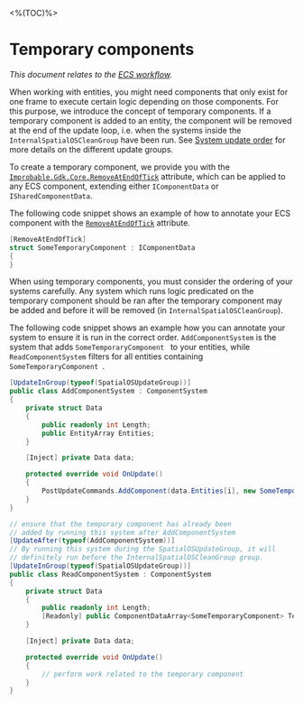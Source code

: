 <%(TOC)%>

# Temporary components

_This document relates to the [ECS workflow]({{urlRoot}}/reference/workflows/overview)._

When working with entities, you might need components that only exist for one frame to execute certain logic depending on those components. For this purpose, we introduce the concept of temporary components. If a temporary component is added to an entity, the component will be removed at the end of the update loop, i.e. when the systems inside the `InternalSpatialOSCleanGroup` have been run. See [System update order]({{urlRoot}}/reference/workflows/ecs/system-update-order) for more details on the different update groups.

To create a temporary component, we provide you with the [`Improbable.Gdk.Core.RemoveAtEndOfTick`]({{urlRoot}}/api/core/remove-at-end-of-tick-attribute) attribute, which can be applied to any ECS component, extending either `IComponentData` or `ISharedComponentData`.

The following code snippet shows an example of how to annotate your ECS component with the [`RemoveAtEndOfTick`]({{urlRoot}}/api/core/remove-at-end-of-tick-attribute) attribute.

```csharp
[RemoveAtEndOfTick]
struct SomeTemporaryComponent : IComponentData
{
}
```

When using temporary components, you must consider the ordering of your systems carefully. Any system which runs logic predicated on the temporary component should be ran after the temporary component may be added and before it will be removed (in `InternalSpatialOSCleanGroup`).

The following code snippet shows an example how you can annotate your system to ensure it is run in the correct order.
`AddComponentSystem` is the system that adds `SomeTemporaryComponent ` to your entities, while `ReadComponentSystem` filters for all entities containing `SomeTemporaryComponent `.

```csharp
[UpdateInGroup(typeof(SpatialOSUpdateGroup))]
public class AddComponentSystem : ComponentSystem
{
    private struct Data
    {
        public readonly int Length;
        public EntityArray Entities;
    }

    [Inject] private Data data;

    protected override void OnUpdate()
    {
        PostUpdateCommands.AddComponent(data.Entities[i], new SomeTemporaryComponent());
    }
}

// ensure that the temporary component has already been
// added by running this system after AddComponentSystem
[UpdateAfter(typeof(AddComponentSystem))]
// By running this system during the SpatialOSUpdateGroup, it will
// definitely run before the InternalSpatialOSCleanGroup group.
[UpdateInGroup(typeof(SpatialOSUpdateGroup))]
public class ReadComponentSystem : ComponentSystem
{
    private struct Data
    {
        public readonly int Length;
        [Readonly] public ComponentDataArray<SomeTemporaryComponent> TemporaryComponent;
    }

    [Inject] private Data data;

    protected override void OnUpdate()
    {
        // perform work related to the temporary component
    }
}
```
